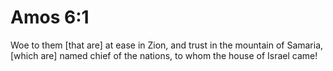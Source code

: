 # Amos 6:1

Woe to them [that are] at ease in Zion, and trust in the mountain of Samaria, [which are] named chief of the nations, to whom the house of Israel came!